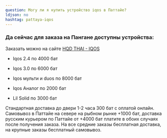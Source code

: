 ```yaml
---
question: Могу ли я купить устройство iqos в Паттайе?
ldjson: no
hashtag: pattaya-iqos
---
```


### Да сейчас для заказа на Пангане доступны устройства:

Заказать можно на сайте [HQD THAI - IQOS](https://hqdthai.ru/iqos/)

* Iqos 2.4 по 4000 бат

* Iqos 3.0 по 6000 бат

* Iqos мульти и duos по 8000 бат

* Iqos Аналог по 2000 бат

* Lil Solid по 3000 бат

Стандартная доставка до двери 1-2 часа  300 бат с оплатой онлайн. Самовывоз в Паттайе на севере на рыбном рынке +1000 бат, доставка русским курьером по Паттайе от +4000 бат платите в обоих случаях после получения заказа. На все средние заказы бесплатная доставка, на крупные заказы бесплатный самовывоз.
